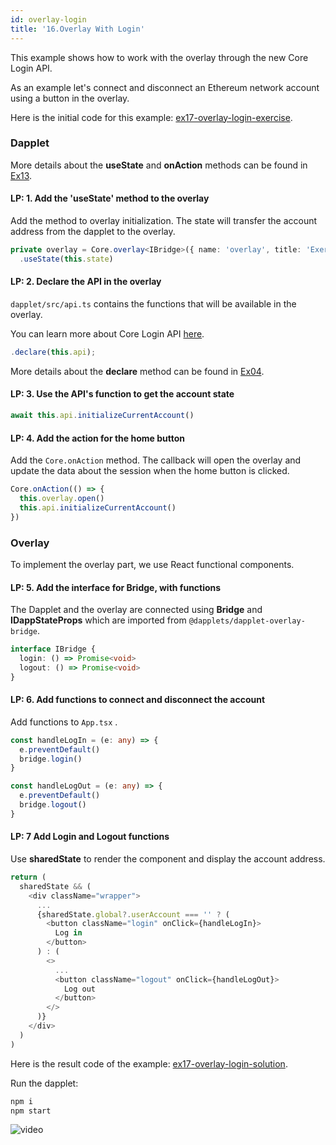 ```yaml
---
id: overlay-login
title: '16.Overlay With Login'
---
```


This example shows how to work with the overlay through the new Core Login API.

As an example let's connect and disconnect an Ethereum network account using a button in the overlay.

Here is the initial code for this example: [ex17-overlay-login-exercise](https://github.com/dapplets/dapplet-template/tree/ex17-overlay-login-exercise).

### Dapplet

More details about the **useState** and **onAction** methods can be found in [Ex13](/docs/shared-state).

#### LP: 1. Add the 'useState' method to the overlay

Add the method to overlay initialization. The state will transfer the account address from the dapplet to the overlay.

```typescript
private overlay = Core.overlay<IBridge>({ name: 'overlay', title: 'Exercise 17' })
  .useState(this.state)
```

#### LP: 2. Declare the API in the overlay

`dapplet/src/api.ts` contains the functions that will be available in the overlay.

You can learn more about Core Login API [here](/docs/core-login).

```typescript
.declare(this.api);
```

More details about the **declare** method can be found in [Ex04](/docs/overlays).

#### LP: 3. Use the API's function to get the account state

```typescript
await this.api.initializeCurrentAccount()
```

#### LP: 4. Add the action for the home button

Add the `Core.onAction` method. The callback will open the overlay and update the data about the session when the home button is clicked.

```typescript
Core.onAction(() => {
  this.overlay.open()
  this.api.initializeCurrentAccount()
})
```

### Overlay

To implement the overlay part, we use React functional components.

#### LP: 5. Add the interface for Bridge, with functions

The Dapplet and the overlay are connected using **Bridge** and **IDappStateProps** which are imported from `@dapplets/dapplet-overlay-bridge`.

```typescript
interface IBridge {
  login: () => Promise<void>
  logout: () => Promise<void>
}
```

#### LP: 6. Add functions to connect and disconnect the account

Add functions to `App.tsx` .

```typescript
const handleLogIn = (e: any) => {
  e.preventDefault()
  bridge.login()
}

const handleLogOut = (e: any) => {
  e.preventDefault()
  bridge.logout()
}
```

#### LP: 7 Add Login and Logout functions

Use **sharedState** to render the component and display the account address.

```typescript
return (
  sharedState && (
    <div className="wrapper">
      ...
      {sharedState.global?.userAccount === '' ? (
        <button className="login" onClick={handleLogIn}>
          Log in
        </button>
      ) : (
        <>
          ...
          <button className="logout" onClick={handleLogOut}>
            Log out
          </button>
        </>
      )}
    </div>
  )
)
```

Here is the result code of the example: [ex17-overlay-login-solution](https://github.com/dapplets/dapplet-template/tree/ex17-overlay-login-solution).

Run the dapplet:

```bash
npm i
npm start
```

![video](/video/ex_17.gif)
